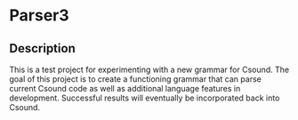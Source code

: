 # Parser3

## Description

This is a test project for experimenting with a new grammar for Csound. The
goal of this project is to create a functioning grammar that can parse current
Csound code as well as additional language features in development. Successful
results will eventually be incorporated back into Csound.
